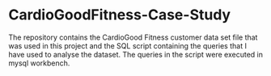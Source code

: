 # CardioGoodFitness-Case-Study

The repository contains the CardioGood Fitness customer data set file that was used in this project and the SQL script containing the queries that I have used to analyse the dataset. The queries in the script were executed in mysql workbench.
